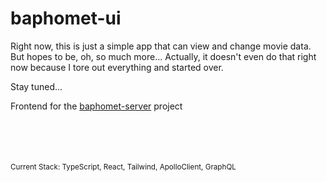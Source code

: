 # baphomet-ui

Right now, this is just a simple app that can view and change movie data. But hopes to be, oh, so much more... Actually, it doesn't even do that right now because I tore out everything and started over. 

Stay tuned...

Frontend for the [baphomet-server](https://github.com/crazy-overlord/baphomet-server) project

<br>
<br>
<br>
<br>
<sub>
Current Stack: TypeScript, React, Tailwind, ApolloClient, GraphQL
</sub>
